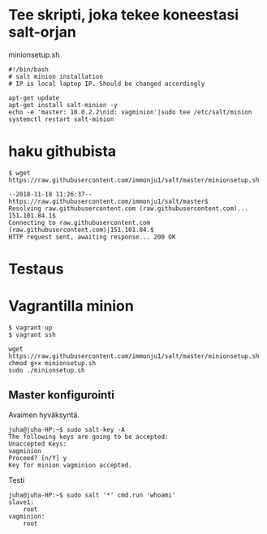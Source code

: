 # Tee skripti, joka tekee koneestasi salt-orjan

minionsetup.sh

```
#!/bin/bash
# salt minion installation
# IP is local laptop IP. Should be changed accordingly

apt-get update
apt-get install salt-minion -y 
echo -e 'master: 10.0.2.2\nid: vagminion'|sudo tee /etc/salt/minion
systemctl restart salt-minion
```

# haku githubista

```
$ wget https://raw.githubusercontent.com/immonju1/salt/master/minionsetup.sh

--2018-11-18 11:26:37--  https://raw.githubusercontent.com/immonju1/salt/master$
Resolving raw.githubusercontent.com (raw.githubusercontent.com)... 151.101.84.1$
Connecting to raw.githubusercontent.com (raw.githubusercontent.com)|151.101.84.$
HTTP request sent, awaiting response... 200 OK
```

# Testaus 
# Vagrantilla minion
```
$ vagrant up
$ vagrant ssh
```

```
wget https://raw.githubusercontent.com/immonju1/salt/master/minionsetup.sh
chmod g+x minionsetup.sh
sudo ./minionsetup.sh
```


## Master konfigurointi

Avaimen hyväksyntä.

```
juha@juha-HP:~$ sudo salt-key -A
The following keys are going to be accepted:
Unaccepted Keys:
vagminion
Proceed? [n/Y] y
Key for minion vagminion accepted.
```

Testi

```
juha@juha-HP:~$ sudo salt '*' cmd.run 'whoami'
slave1:
    root
vagminion:
    root
```


